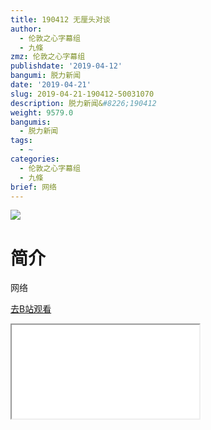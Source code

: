 ```yaml
---
title: 190412 无厘头对谈
author:
  - 伦敦之心字幕组
  - 九條
zmz: 伦敦之心字幕组
publishdate: '2019-04-12'
bangumi: 脱力新闻
date: '2019-04-21'
slug: 2019-04-21-190412-50031070
description: 脱力新闻&#8226;190412
weight: 9579.0
bangumis:
  - 脱力新闻
tags:
  - ~
categories:
  - 伦敦之心字幕组
  - 九條
brief: 网络
---
```

![](https://raw.githubusercontent.com/tcgriffith/owaraisite/master/static/tmpimg/w05tO52.jpg)
# 简介  
网络  

[去B站观看](https://www.bilibili.com/video/av50031070/)
<div class ="resp-container"><iframe class="testiframe" src="//player.bilibili.com/player.html?aid=50031070"", scrolling="no", allowfullscreen="true" > </iframe></div> 
